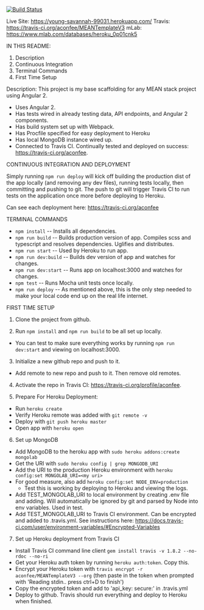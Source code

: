 [![Build Status](https://travis-ci.org/aconfee/MEANTemplateV3.svg?branch=master)](https://travis-ci.org/aconfee/MEANTemplateV3)

Live Site: https://young-savannah-99031.herokuapp.com/
Travis: https://travis-ci.org/aconfee/MEANTemplateV3
mLab: https://www.mlab.com/databases/heroku_0p01cnk5

IN THIS README:
  1. Description
  2. Continuous Integration
  3. Terminal Commands
  4. First Time Setup

Description:
This project is my base scaffolding for any MEAN stack project using Angular 2.
- Uses Angular 2.
- Has tests wired in already testing data, API endpoints, and Angular 2 components.
- Has build system set up with Webpack.
- Has Procfile specified for easy deployment to Heroku
- Has local MongoDB instance wired up.
- Connected to Travis CI. Continually tested and deployed on success: https://travis-ci.org/aconfee.

CONTINUOUS INTEGRATION AND DEPLOYMENT

Simply running `npm run deploy` will kick off building the production dist of the app locally (and removing any dev files), running tests locally, then committing and pushing to git. The push to git will trigger Travis CI to run tests on the application once more before deploying to Heroku.

Can see each deployment here: https://travis-ci.org/aconfee

TERMINAL COMMANDS

- `npm install` -- Installs all dependencies.
- `npm run build` -- Builds production version of app. Compiles scss and typescript and resolves dependencies. Uglifies and distributes.
- `npm run start` -- Used by Heroku to run app.
- `npm run dev:build` -- Builds dev version of app and watches for changes.
- `npm run dev:start` -- Runs app on localhost:3000 and watches for changes.
- `npm test` -- Runs Mocha unit tests once locally.
- `npm run deploy` -- As mentioned above, this is the only step needed to make your local code end up on the real life internet.


FIRST TIME SETUP

1. Clone the project from github.

2. Run `npm install` and `npm run build` to be all set up locally.
  - You can test to make sure everything works by running `npm run dev:start` and viewing on localhost:3000.

3. Initialize a new github repo and push to it.
  - Add remote to new repo and push to it. Then remove old remotes.

4. Activate the repo in Travis CI: https://travis-ci.org/profile/aconfee.

5. Prepare For Heroku Deployment:
  - Run `heroku create`
  - Verify Heroku remote was added with `git remote -v`
  - Deploy with `git push heroku master`
  - Open app with `heroku open`

6. Set up MongoDB
  - Add MongoDB to the heroku app with `sudo heroku addons:create mongolab`
  - Get the URI with `sudo heroku config | grep MONGODB_URI`
  - Add the URI to the production Heroku environment with `heroku config:set MONGOLAB_URI=<my uri>`
  - For good measure, also add `heroku config:set NODE_ENV=production`
    - Test this is working by deploying to Heroku and viewing the logs.
  - Add TEST_MONGOLAB_URI to local environment by creating .env file and adding. Will automatically be ignored by git and parsed by Node into env variables. Used in test.
  - Add TEST_MONGOLAB_URI to Travis CI environment. Can be encrypted and added to .travis.yml. See instructions here: https://docs.travis-ci.com/user/environment-variables/#Encrypted-Variables

7. Set up Heroku deployment from Travis CI
  - Install Travis CI command line client `gem install travis -v 1.8.2 --no-rdoc --no-ri`
  - Get your Heroku auth token by running `heroku auth:token`. Copy this.
  - Encrypt your Heroku token with `travis encrypt -r aconfee/MEANTemplateV3 --org` (then paste in the token when prompted with 'Reading stdin.. press ctrl+D to finish')
  - Copy the encrypted token and add to 'api_key: secure:' in .travis.yml
  - Deploy to github. Travis should run everything and deploy to Heroku when finished.
